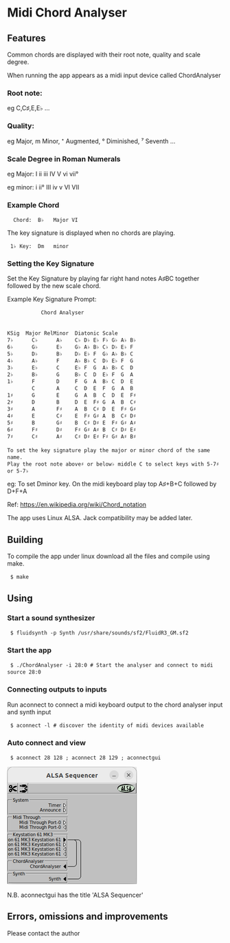 # Midi Chord Analyser

## Features

Common chords are displayed with their root note, quality and scale degree.

When running the app appears as a midi input device called ChordAnalyser

### Root note: 

eg C,C♯,E,E♭ ...

### Quality: 

eg Major, m Minor, ⁺ Augmented, ° Diminished, ⁷ Seventh ...

### Scale Degree in Roman Numerals 

eg Major: I ii  iii IV V vi vii°

eg minor: i ii° III iv v VI VII 

### Example Chord
~~~
  Chord:  B♭   Major VI
~~~

The key signature is displayed when no chords are playing.
~~~
 1♭ Key:  Dm   minor
~~~

### Setting the Key Signature

Set the Key Signature by playing far right hand notes A♯BC together followed by the new scale chord.

Example Key Signature Prompt:
~~~
           Chord Analyser


KSig  Major RelMinor  Diatonic Scale
7♭      C♭      A♭    C♭ D♭ E♭ F♭ G♭ A♭ B♭ 
6♭      G♭      E♭    G♭ A♭ B♭ C♭ D♭ E♭ F  
5♭      D♭      B♭    D♭ E♭ F  G♭ A♭ B♭ C  
4♭      A♭      F     A♭ B♭ C  D♭ E♭ F  G  
3♭      E♭      C     E♭ F  G  A♭ B♭ C  D  
2♭      B♭      G     B♭ C  D  E♭ F  G  A  
1♭      F       D     F  G  A  B♭ C  D  E  
        C       A     C  D  E  F  G  A  B  
1♯      G       E     G  A  B  C  D  E  F♯ 
2♯      D       B     D  E  F♯ G  A  B  C♯ 
3♯      A       F♯    A  B  C♯ D  E  F♯ G♯ 
4♯      E       C♯    E  F♯ G♯ A  B  C♯ D♯ 
5♯      B       G♯    B  C♯ D♯ E  F♯ G♯ A♯ 
6♯      F♯      D♯    F♯ G♯ A♯ B  C♯ D♯ E♯ 
7♯      C♯      A♯    C♯ D♯ E♯ F♯ G♯ A♯ B♯ 

To set the key signature play the major or minor chord of the same name.
Play the root note above♯ or below♭ middle C to select keys with 5-7♯ or 5-7♭
~~~

eg: To set Dminor key. On the midi keyboard play top A♯+B+C followed by D+F+A

Ref: https://en.wikipedia.org/wiki/Chord_notation

The app uses Linux ALSA. Jack compatibility may be added later.

## Building
To compile the app under linux download all the files and compile using make.
~~~
 $ make
~~~

## Using
### Start a sound synthesizer 
~~~
 $ fluidsynth -p Synth /usr/share/sounds/sf2/FluidR3_GM.sf2
~~~

### Start the app
~~~
 $ ./ChordAnalyser -i 28:0 # Start the analyser and connect to midi source 28:0
~~~

### Connecting outputs to inputs

Run aconnect to connect a midi keyboard output to the chord analyser input and synth input
~~~
 $ aconnect -l # discover the identity of midi devices available
~~~
### Auto connect and view
~~~
 $ aconnect 28 128 ; aconnect 28 129 ; aconnectgui
~~~

<img src="aconnectgui.png" style="height: 272px; width:302px;"/>

N.B. aconnectgui has the title 'ALSA Sequencer'

## Errors, omissions and improvements

Please contact the author

